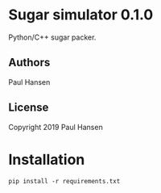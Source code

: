 # Sugar simulator 0.1.0

Python/C++ sugar packer.

## Authors
Paul Hansen

## License
Copyright 2019 Paul Hansen

# Installation

```
pip install -r requirements.txt
```


